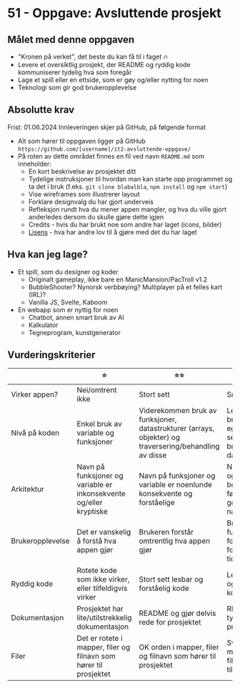 # 51 - Oppgave: Avsluttende prosjekt

## Målet med denne oppgaven

- "Kronen på verket", det beste du kan få til i faget 🔥
- Levere et oversiktlig prosjekt, der README og ryddig kode kommuniserer tydelig hva som foregår
- Lage et spill eller en ettside, som er gøy og/eller nytting for noen
- Teknologi som gir god brukeropplevelse

## Absolutte krav

Frist: 01.06.2024
Innleveringen skjer på GitHub, på følgende format

- Alt som hører til oppgaven ligger på GitHub `https://github.com/[username]/it2-avsluttende-oppgave/`
- På roten av dette området finnes en fil ved navn `README.md` som inneholder:
  - En kort beskrivelse av prosjektet ditt
  - Tydelige instruksjoner til hvordan man kan starte opp programmet og ta det i bruk (f.eks. `git clone blabalbla`, `npm install` og `npm start`)
  - Vise wireframes som illustrerer layout
  - Forklare designvalg du har gjort underveis
  - Refleksjon rundt hva du mener appen mangler, og hva du ville gjort anderledes dersom du skulle gjøre dette igjen
  - Credits - hvis du har brukt noe som andre har laget (icons, bilder)
  - [Lisens](https://choosealicense.com/appendix/) - hva har andre lov til å gjøre med det du har laget

## Hva kan jeg lage?

- Et spill, som du designer og koder
  - Originalt gameplay, ikke bare en ManicMansion/PacTroll v1.2
  - BubbleShooter? Nynorsk verbbøying? Multiplayer på et felles kart (IRL)?
  - Vanilla JS, Svelte, Kaboom
- En webapp som er nyttig for noen
  - Chatbot, annen smart bruk av AI
  - Kalkulator
  - Tegneprogram, kunstgenerator

## Vurderingskriterier

|                  | ⭐️                                                                | ⭐️⭐️                                                                                                 | ⭐️⭐️⭐️                                                                                      |
| ---------------- | ------------------------------------------------------------------ | ------------------------------------------------------------------------------------------------------ | ---------------------------------------------------------------------------------------------- |
| Virker appen?    | Nei/omtrent ikke                                                   | Stort sett                                                                                             | Smooth                                                                                         |
| Nivå på koden    | Enkel bruk av variable og funksjoner                               | Viderekommen bruk av funksjoner, datastrukturer (arrays, objekter) og traversering/behandling av disse | Les/skriv av data, bruk av data fra egen eller ekstern server, avansert bruk av datastrukturer |
| Arkitektur       | Navn på funksjoner og variable er inkonsekvente og/eller kryptiske | Navn på funksjoner og variable er noenlunde konsekvente og forståelige                                 | Navn på funksjoner og variable er beskrivende og følger konsekvent gode navnekonvensjoner      |
| Brukeropplevelse | Det er vanskelig å forstå hva appen gjør                           | Brukeren forstår omtrentlig hva appen gjør                                                             | Brukeren opplever full kontroll og forstår hva som foregår til enhver tid                      |
| Ryddig kode      | Rotete kode som ikke virker, eller tilfeldigvis virker             | Stort sett lesbar og forståelig kode                                                                   | Lesbar, funksjonell og minimalistisk kode                                                      |
| Dokumentasjon    | Prosjektet har lite/utilstrekkelig dokumentasjon                   | README og gjør delvis rede for prosjektet                                                              | README gjør tydelig rede for prosjektet                                                        |
| Filer            | Det er rotete i mapper, filer og filnavn som hører til prosjektet  | OK orden i mapper, filer og filnavn som hører til prosjektet                                           | Svært god orden i mapper, filer og filnavn som hører til prosjektet                            |
